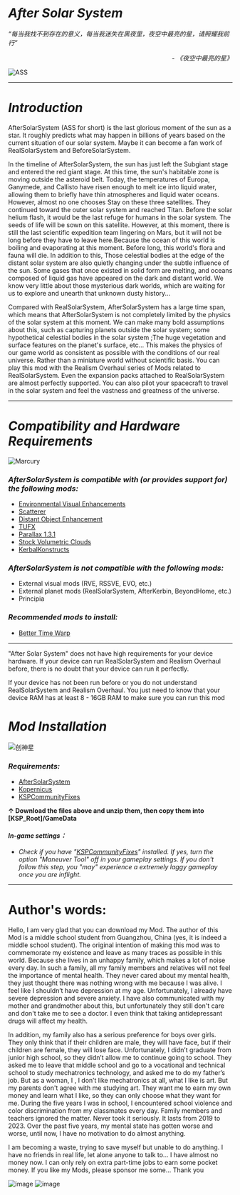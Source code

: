 # _****After Solar System****_

_“每当我找不到存在的意义，每当我迷失在黑夜里，夜空中最亮的星，请照耀我前行”_

_<p align="right">- 《夜空中最亮的星》 </p>_

![ASS](https://github.com/YWMKerman/AfterSolarSystem/assets/78585019/4296f77e-ea1f-4f89-b50a-a8101aedf2b7)


***
# _****Introduction****_

  AfterSolarSystem (ASS for short) is the last glorious moment of the sun as a star. It roughly predicts what may happen in billions of years based on the current situation of our solar system. Maybe it can become a fan work of RealSolarSystem and BeforeSolarSystem.
  
  In the timeline of AfterSolarSystem, the sun has just left the Subgiant stage and entered the red giant stage. At this time, the sun's habitable zone is moving outside the asteroid belt. Today, the temperatures of Europa, Ganymede, and Callisto have risen enough to melt ice into liquid water, allowing them to briefly have thin atmospheres and liquid water oceans. However, almost no one chooses Stay on these three satellites.
They continued toward the outer solar system and reached Titan. Before the solar helium flash, it would be the last refuge for humans in the solar system. The seeds of life will be sown on this satellite. However, at this moment, there is still the last scientific expedition team lingering on Mars, but it will not be long before they have to leave here.Because the ocean of this world is boiling and evaporating at this moment. Before long, this world's flora and fauna will die.  In addition to this, Those celestial bodies at the edge of the distant solar system are also quietly changing under the subtle influence of the sun. Some gases that once existed in solid form are melting, and oceans composed of liquid gas have appeared on the dark and distant world. We know very little about those mysterious dark worlds, which are waiting for us to explore and unearth that unknown dusty history...

Compared with RealSolarSystem, AfterSolarSystem has a large time span, which means that AfterSolarSystem is not completely limited by the physics of the solar system at this moment. We can make many bold assumptions about this, such as capturing planets outside the solar system; some hypothetical celestial bodies in the solar system ;The huge vegetation and surface features on the planet's surface, etc... This makes the physics of our game world as consistent as possible with the conditions of our real universe. Rather than a miniature world without scientific basis. You can play this mod with the Realism Overhaul series of Mods related to RealSolarSystem. Even the expansion packs attached to RealSolarSystem are almost perfectly supported. You can also pilot your spacecraft to travel in the solar system and feel the vastness and greatness of the universe.

***
# _****Compatibility and Hardware Requirements****_
![Marcury](https://github.com/YWMKerman/AfterSolarSystem/assets/78585019/e86128d4-0659-4466-a221-a8807313759f)

### _***AfterSolarSystem is compatible with (or provides support for) the following mods:***_
- [Environmental Visual Enhancements](https://github.com/LGhassen/EnvironmentalVisualEnhancements/releases)
- [Scatterer](https://spacedock.info/mod/141/Scatterer)
- [Distant Object Enhancement](https://spacedock.info/mod/2274/Distant%20Object%20Enhancement%20Continued)
- [TUFX](https://github.com/shadowmage45/TUFX/releases)
- [Parallax 1.3.1](https://github.com/Gameslinx/Tessellation/releases)
- [Stock Volumetric Clouds](https://www.patreon.com/posts/true-volumetric-77198227)
- [KerbalKonstructs](https://github.com/KSP-RO/Kerbal-Konstructs/releases)


### _***AfterSolarSystem is not compatible with the following mods:***_
- External visual mods (RVE, RSSVE, EVO, etc.)
- External planet mods (RealSolarSystem, AfterKerbin, BeyondHome, etc.)
- Principia

### _***Recommended mods to install:***_
- [Better Time Warp](https://spacedock.info/mod/1162/BetterTimeWarpContinued)

*** 
"After Solar System" does not have high requirements for your device hardware. If your device can run RealSolarSystem and Realism Overhaul before, there is no doubt that your device can run it perfectly.

If your device has not been run before or you do not understand RealSolarSystem and Realism Overhaul. You just need to know that your device RAM has at least 8 - 16GB RAM to make sure you can run this mod



#  _****Mod Installation****_
![创神星](https://github.com/YWMKerman/AfterSolarSystem/assets/78585019/190c6549-8537-4602-876e-895cf7382e4f)
### _****Requirements:****_
- [AfterSolarSystem](https://github.com/YWMKerman/AfterSolarSystem/releases)
- [Kopernicus](https://github.com/Kopernicus/Kopernicus/releases)
- [KSPCommunityFixes](https://github.com/KSPModdingLibs/KSPCommunityFixes/releases)

**↑ Download the files above and unzip them, then copy them into [KSP_Root]/GameData**


#### _****In-game settings：****_

- *Check if you have "[KSPCommunityFixes](https://github.com/KSPModdingLibs/KSPCommunityFixes/releases)" installed. If yes, turn the option "Maneuver Tool" off in your gameplay settings. If you don't follow this step, you "may" experience a extremely laggy gameplay once you are inflight.*

***

# Author's words:

Hello, I am very glad that you can download my Mod. The author of this Mod is a middle school student from Guangzhou, China (yes, it is indeed a middle school student). The original intention of making this mod was to commemorate my existence and leave as many traces as possible in this world. Because she lives in an unhappy family, which makes a lot of noise every day. In such a family, all my family members and relatives will not feel the importance of mental health. They never cared about my mental health, they just thought there was nothing wrong with me because I was alive. I feel like I shouldn’t have depression at my age. Unfortunately, I already have severe depression and severe anxiety. I have also communicated with my mother and grandmother about this, but unfortunately they still don't care and don't take me to see a doctor. I even think that taking antidepressant drugs will affect my health.

In addition, my family also has a serious preference for boys over girls. They only think that if their children are male, they will have face, but if their children are female, they will lose face. Unfortunately, I didn’t graduate from junior high school, so they didn’t allow me to continue going to school. They asked me to leave that middle school and go to a vocational and technical school to study mechatronics technology, and asked me to do my father’s job. But as a woman, I , I don’t like mechatronics at all, what I like is art. But my parents don't agree with me studying art. They want me to earn my own money and learn what I like, so they can only choose what they want for me. During the five years I was in school, I encountered school violence and color discrimination from my classmates every day. Family members and teachers ignored the matter. Never took it seriously. It lasts from 2019 to 2023. Over the past five years, my mental state has gotten worse and worse, until now, I have no motivation to do almost anything.

I am becoming a waste, trying to save myself but unable to do anything. I have no friends in real life, let alone anyone to talk to... I have almost no money now. I can only rely on extra part-time jobs to earn some pocket money.
If you like my Mods, please sponsor me some... 
Thank you

![image](https://github.com/YWMKerman/AfterSolarSystem/assets/78585019/a55b0373-1a27-43d3-a572-11702a670dc8)
![image](https://github.com/YWMKerman/AfterSolarSystem/assets/78585019/8074e31a-f6ed-49d9-bde4-f4fedccbb3d6)























